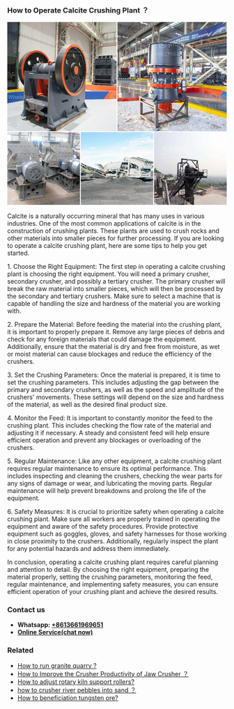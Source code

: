 <h3>How to Operate Calcite Crushing Plant ？</h3><img src='1701745048.jpg' alt=''><p>Calcite is a naturally occurring mineral that has many uses in various industries. One of the most common applications of calcite is in the construction of crushing plants. These plants are used to crush rocks and other materials into smaller pieces for further processing. If you are looking to operate a calcite crushing plant, here are some tips to help you get started.</p><p>1. Choose the Right Equipment: The first step in operating a calcite crushing plant is choosing the right equipment. You will need a primary crusher, secondary crusher, and possibly a tertiary crusher. The primary crusher will break the raw material into smaller pieces, which will then be processed by the secondary and tertiary crushers. Make sure to select a machine that is capable of handling the size and hardness of the material you are working with.</p><p>2. Prepare the Material: Before feeding the material into the crushing plant, it is important to properly prepare it. Remove any large pieces of debris and check for any foreign materials that could damage the equipment. Additionally, ensure that the material is dry and free from moisture, as wet or moist material can cause blockages and reduce the efficiency of the crushers.</p><p>3. Set the Crushing Parameters: Once the material is prepared, it is time to set the crushing parameters. This includes adjusting the gap between the primary and secondary crushers, as well as the speed and amplitude of the crushers' movements. These settings will depend on the size and hardness of the material, as well as the desired final product size.</p><p>4. Monitor the Feed: It is important to constantly monitor the feed to the crushing plant. This includes checking the flow rate of the material and adjusting it if necessary. A steady and consistent feed will help ensure efficient operation and prevent any blockages or overloading of the crushers.</p><p>5. Regular Maintenance: Like any other equipment, a calcite crushing plant requires regular maintenance to ensure its optimal performance. This includes inspecting and cleaning the crushers, checking the wear parts for any signs of damage or wear, and lubricating the moving parts. Regular maintenance will help prevent breakdowns and prolong the life of the equipment.</p><p>6. Safety Measures: It is crucial to prioritize safety when operating a calcite crushing plant. Make sure all workers are properly trained in operating the equipment and aware of the safety procedures. Provide protective equipment such as goggles, gloves, and safety harnesses for those working in close proximity to the crushers. Additionally, regularly inspect the plant for any potential hazards and address them immediately.</p><p>In conclusion, operating a calcite crushing plant requires careful planning and attention to detail. By choosing the right equipment, preparing the material properly, setting the crushing parameters, monitoring the feed, regular maintenance, and implementing safety measures, you can ensure efficient operation of your crushing plant and achieve the desired results.</p><h3>Contact us</h3><ul><li><strong>Whatsapp:&nbsp;<a href="https://wa.me/8613661969651">+8613661969651</a></strong></li><li><a href="https://swt.shibang-china.com/?git&amp;zhl&amp;How to Operate Calcite Crushing Plant ？"><strong>Online Service(chat now)</strong></a></li></ul><h3>Related</h3><ul><li><a href='How to run granite quarry .md'>How to run granite quarry ?</a></li><li><a href='How to Improve the Crusher Productivity of Jaw Crusher ？.md'>How to Improve the Crusher Productivity of Jaw Crusher ？</a></li><li><a href='How to adjust rotary kiln support rollers.md'>How to adjust rotary kiln support rollers?</a></li><li><a href='how to crusher river pebbles into sand ？.md'>how to crusher river pebbles into sand ？</a></li><li><a href='How to beneficiation tungsten ore.md'>How to beneficiation tungsten ore?</a></li></ul>